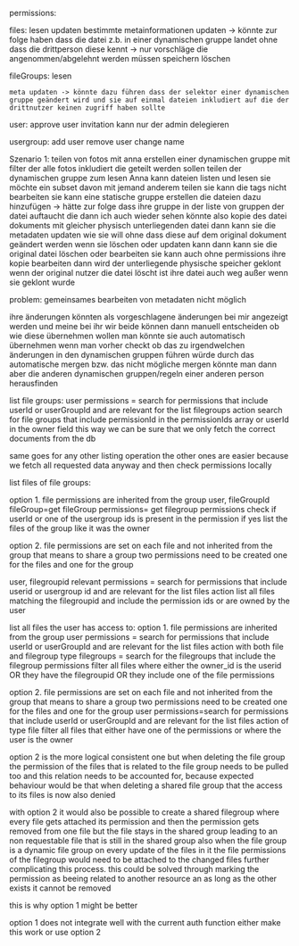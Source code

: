 permissions:

files:
lesen
updaten
bestimmte metainformationen updaten -> könnte zur folge haben dass die datei z.b. in einer dynamischen gruppe landet ohne dass die drittperson diese kennt -> nur vorschläge die angenommen/abgelehnt werden müssen speichern
löschen

fileGroups:
lesen

    meta updaten -> könnte dazu führen dass der selektor einer dynamischen gruppe geändert wird und sie auf einmal dateien inkludiert auf die der drittnutzer keinen zugriff haben sollte

user:
approve user invitation kann nur der admin delegieren

usergroup:
add user
remove user
change name

Szenario 1: teilen von fotos mit anna
erstellen einer dynamischen gruppe mit filter der alle fotos inkludiert die geteilt werden sollen
teilen der dynamischen gruppe zum lesen
Anna kann dateien listen und lesen
sie möchte ein subset davon mit jemand anderem teilen
sie kann die tags nicht bearbeiten
sie kann eine statische gruppe erstellen die dateien dazu hinzufügen -> hätte zur folge dass ihre gruppe in der liste von gruppen der datei auftaucht die dann ich auch wieder sehen könnte
also kopie des datei dokuments mit gleicher physisch unterliegenden datei
dann kann sie die metadaten updaten wie sie will ohne dass diese auf dem original dokument geändert werden
wenn sie löschen oder updaten kann dann kann sie die original datei löschen oder bearbeiten
sie kann auch ohne permissions ihre kopie bearbeiten dann wird der unterliegende physische speicher geklont
wenn der original nutzer die datei löscht ist ihre datei auch weg außer wenn sie geklont wurde

problem: gemeinsames bearbeiten von metadaten nicht möglich

ihre änderungen könnten als vorgeschlagene änderungen bei mir angezeigt werden
und meine bei ihr wir beide können dann manuell entscheiden ob wie diese übernehmen wollen
man könnte sie auch automatisch übernehmen wenn man vorher checkt ob das zu irgendwelchen änderungen in den dynamischen gruppen führen würde
durch das automatische mergen bzw. das nicht mögliche mergen könnte man dann aber die anderen dynamischen gruppen/regeln einer anderen person herausfinden

list file groups:
user
permissions = search for permissions that include userId or userGroupId and are relevant for the list filegroups action
search for file groups that include permissionId in the permissionIds array or userId in the owner field
this way we can be sure that we only fetch the correct documents from the db

same goes for any other listing operation
the other ones are easier because we fetch all requested data anyway and then check permissions locally

list files of file groups:

option 1. file permissions are inherited from the group
user, fileGroupId
fileGroup=get fileGroup
permissions= get filegroup permissions
check if userId or one of the usergroup ids is present in the permission
if yes list the files of the group like it was the owner

option 2. file permissions are set on each file and not inherited from the group that means to share a group two permissions need to be created one for the files and one for the group

user, filegroupid
relevant permissions = search for permissions that include userid or usergroup id and are relevant for the list files action
list all files matching the filegroupid and include the permission ids or are owned by the user

list all files the user has access to:
option 1. file permissions are inherited from the group
user
permissions = search for permissions that include userId or userGroupId and are relevant for the list files action with both file and filegroup type
filegroups = search for the filegroups that include the filegroup permissions
filter all files where either the owner_id is the userid OR they have the filegroupid OR they include one of the file permissions

option 2. file permissions are set on each file and not inherited from the group that means to share a group two permissions need to be created one for the files and one for the group
user
permissions=search for permissions that include userId or userGroupId and are relevant for the list files action of type file
filter all files that either have one of the permissions or where the user is the owner

option 2 is the more logical consistent one but when deleting the file group the permission of the files that is related to the file group needs to be pulled too and this relation needs to be accounted for, because expected behaviour would be that when deleting a shared file group that the access to its files is now also denied

with option 2 it would also be possible to create a shared filegroup where every file gets attached its permission and then the permission gets removed from one file but the file stays in the shared group leading to an non requestable file that is still in the shared group
also when the file group is a dynamic file group on every update of the files in it the file permissions of the filegroup would need to be attached to the changed files further complicating this process.
this could be solved through marking the permission as beeing related to another resource an as long as the other exists it cannot be removed

this is why option 1 might be better

option 1 does not integrate well with the current auth function
either make this work or use option 2
